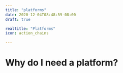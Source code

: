 ```yaml
---
title: "platforms"
date: 2020-12-04T08:48:59-08:00
draft: true

realtitle: "Platforms"
icon: action_chains

---
```


# Why do I need a platform?

